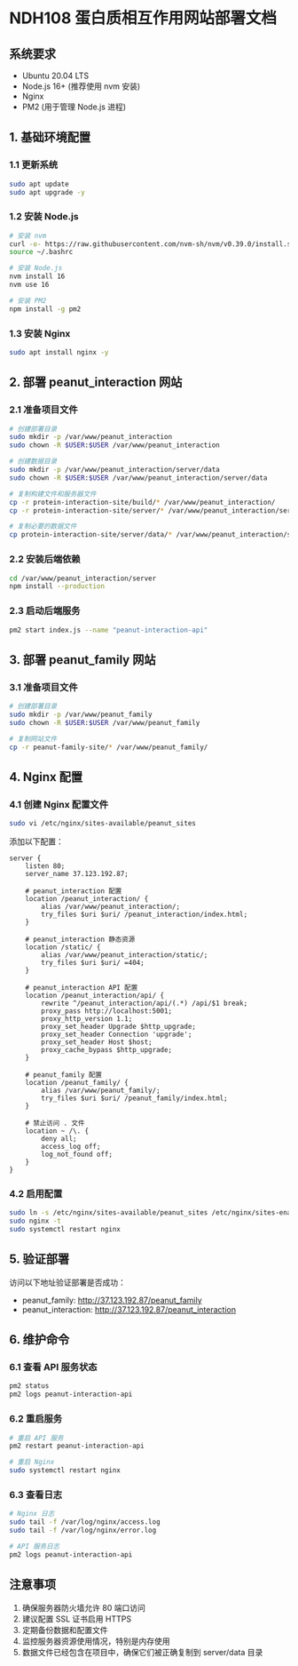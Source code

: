 # NDH108 蛋白质相互作用网站部署文档

## 系统要求
- Ubuntu 20.04 LTS
- Node.js 16+ (推荐使用 nvm 安装)
- Nginx
- PM2 (用于管理 Node.js 进程)

## 1. 基础环境配置

### 1.1 更新系统
```bash
sudo apt update
sudo apt upgrade -y
```

### 1.2 安装 Node.js
```bash
# 安装 nvm
curl -o- https://raw.githubusercontent.com/nvm-sh/nvm/v0.39.0/install.sh | bash
source ~/.bashrc

# 安装 Node.js
nvm install 16
nvm use 16

# 安装 PM2
npm install -g pm2
```

### 1.3 安装 Nginx
```bash
sudo apt install nginx -y
```

## 2. 部署 peanut_interaction 网站

### 2.1 准备项目文件
```bash
# 创建部署目录
sudo mkdir -p /var/www/peanut_interaction
sudo chown -R $USER:$USER /var/www/peanut_interaction

# 创建数据目录
sudo mkdir -p /var/www/peanut_interaction/server/data
sudo chown -R $USER:$USER /var/www/peanut_interaction/server/data

# 复制构建文件和服务器文件
cp -r protein-interaction-site/build/* /var/www/peanut_interaction/
cp -r protein-interaction-site/server/* /var/www/peanut_interaction/server/

# 复制必要的数据文件
cp protein-interaction-site/server/data/* /var/www/peanut_interaction/server/data/
```

### 2.2 安装后端依赖
```bash
cd /var/www/peanut_interaction/server
npm install --production
```

### 2.3 启动后端服务
```bash
pm2 start index.js --name "peanut-interaction-api"
```

## 3. 部署 peanut_family 网站

### 3.1 准备项目文件
```bash
# 创建部署目录
sudo mkdir -p /var/www/peanut_family
sudo chown -R $USER:$USER /var/www/peanut_family

# 复制网站文件
cp -r peanut-family-site/* /var/www/peanut_family/
```

## 4. Nginx 配置

### 4.1 创建 Nginx 配置文件
```bash
sudo vi /etc/nginx/sites-available/peanut_sites
```

添加以下配置：
```nginx
server {
    listen 80;
    server_name 37.123.192.87;

    # peanut_interaction 配置
    location /peanut_interaction/ {
        alias /var/www/peanut_interaction/;
        try_files $uri $uri/ /peanut_interaction/index.html;
    }

    # peanut_interaction 静态资源
    location /static/ {
        alias /var/www/peanut_interaction/static/;
        try_files $uri $uri/ =404;
    }

    # peanut_interaction API 配置
    location /peanut_interaction/api/ {
        rewrite ^/peanut_interaction/api/(.*) /api/$1 break;
        proxy_pass http://localhost:5001;
        proxy_http_version 1.1;
        proxy_set_header Upgrade $http_upgrade;
        proxy_set_header Connection 'upgrade';
        proxy_set_header Host $host;
        proxy_cache_bypass $http_upgrade;
    }

    # peanut_family 配置
    location /peanut_family/ {
        alias /var/www/peanut_family/;
        try_files $uri $uri/ /peanut_family/index.html;
    }

    # 禁止访问 . 文件
    location ~ /\. {
        deny all;
        access_log off;
        log_not_found off;
    }
}
```

### 4.2 启用配置
```bash
sudo ln -s /etc/nginx/sites-available/peanut_sites /etc/nginx/sites-enabled/
sudo nginx -t
sudo systemctl restart nginx
```

## 5. 验证部署

访问以下地址验证部署是否成功：
- peanut_family: http://37.123.192.87/peanut_family
- peanut_interaction: http://37.123.192.87/peanut_interaction

## 6. 维护命令

### 6.1 查看 API 服务状态
```bash
pm2 status
pm2 logs peanut-interaction-api
```

### 6.2 重启服务
```bash
# 重启 API 服务
pm2 restart peanut-interaction-api

# 重启 Nginx
sudo systemctl restart nginx
```

### 6.3 查看日志
```bash
# Nginx 日志
sudo tail -f /var/log/nginx/access.log
sudo tail -f /var/log/nginx/error.log

# API 服务日志
pm2 logs peanut-interaction-api
```

## 注意事项
1. 确保服务器防火墙允许 80 端口访问
2. 建议配置 SSL 证书启用 HTTPS
3. 定期备份数据和配置文件
4. 监控服务器资源使用情况，特别是内存使用
5. 数据文件已经包含在项目中，确保它们被正确复制到 server/data 目录